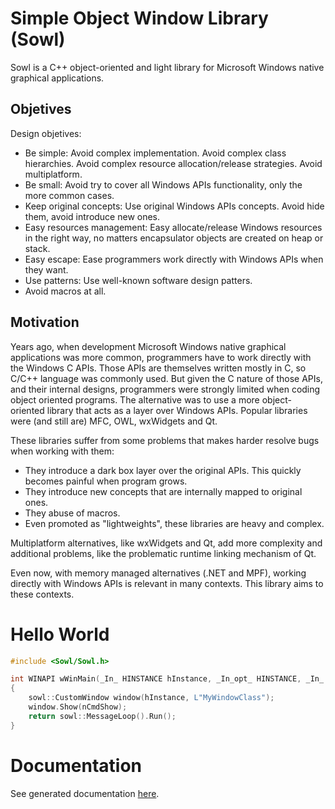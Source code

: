 # Simple Object Window Library (Sowl)

Sowl is a C++ object-oriented and light library for Microsoft Windows native graphical applications.

## Objetives

Design objetives:
- Be simple: Avoid complex implementation. Avoid complex class hierarchies. Avoid complex resource allocation/release strategies. Avoid multiplatform.
- Be small: Avoid try to cover all Windows APIs functionality, only the more common cases.
- Keep original concepts: Use original Windows APIs concepts. Avoid hide them, avoid introduce new ones.
- Easy resources management: Easy allocate/release Windows resources in the right way, no matters encapsulator objects are created on heap or stack.
- Easy escape: Ease programmers work directly with Windows APIs when they want.
- Use patterns: Use well-known software design patters.
- Avoid macros at all.

## Motivation

Years ago, when development Microsoft Windows native graphical applications was more common, programmers have to work directly with 
the Windows C APIs. Those APIs are themselves written mostly in C, so C/C++ language was commonly used. But given the C nature of those APIs,
and their internal designs, programmers were strongly limited when coding object oriented programs. The alternative was to use a more 
object-oriented library that acts as a layer over Windows APIs. Popular libraries were (and still are) MFC, OWL, wxWidgets and Qt. 

These libraries suffer from some problems that makes harder resolve bugs when working with them:
- They introduce a dark box layer over the original APIs. This quickly becomes painful when program grows.
- They introduce new concepts that are internally mapped to original ones.
- They abuse of macros.
- Even promoted as "lightweights", these libraries are heavy and complex.

Multiplatform alternatives, like wxWidgets and Qt, add more complexity and additional problems, like the problematic runtime linking mechanism of Qt.

Even now, with memory managed alternatives (.NET and MPF), working directly with Windows APIs is relevant in many contexts. This library aims to these contexts.

# Hello World

```CPP
#include <Sowl/Sowl.h>

int WINAPI wWinMain(_In_ HINSTANCE hInstance, _In_opt_ HINSTANCE, _In_ PWSTR, _In_ int nCmdShow)
{
    sowl::CustomWindow window(hInstance, L"MyWindowClass");
    window.Show(nCmdShow);
    return sowl::MessageLoop().Run();
}
```

# Documentation

See generated documentation [here](https://opflucker.github.io/Sowl/doc).
